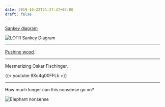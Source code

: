 ```yaml
---
date: 2019-10-22T21:27:37+02:00
draft: false
---
```


[Sankey diagram](https://en.wikipedia.org/wiki/Sankey_diagram)

![LOTR Sankey Diagram](/lord-of-the-rings-sankey-diagram.png)

---

[Pushing wood](https://www.reddit.com/r/chess/comments/9h05th/woodpusher_as_a_chess_insult/).

---

Mesmerizing Oskar Fischinger.

{{< youtube 6Xc4g00FFLk >}}

---

How much longer can this nonsense go on?

![Elephant nonsense](/elephant-nonsense.png)



